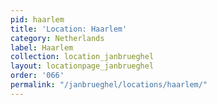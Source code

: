 ```yaml
---
pid: haarlem
title: 'Location: Haarlem'
category: Netherlands
label: Haarlem
collection: location_janbrueghel
layout: locationpage_janbrueghel
order: '066'
permalink: "/janbrueghel/locations/haarlem/"
---
```

